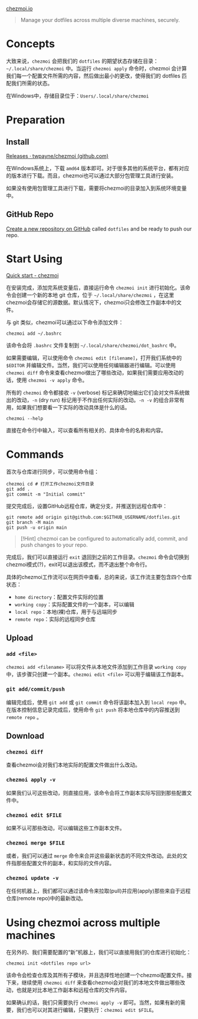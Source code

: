 [chezmoi.io](https://www.chezmoi.io/)

>Manage your dotfiles across multiple diverse machines, securely.

# Concepts

大致来说，`chezmoi` 会把我们的 `dotfiles` 的期望状态存储在目录：`~/.local/share/chezmoi` 中。当运行 `chezmoi apply` 命令时，chezmoi 会计算我们每一个配置文件所需的内容，然后做出最小的更改，使得我们的 dotfiles 匹配我们所需的状态。

在Windows中，存储目录位于：`Users/.local/share/chezmoi`

# Preparation
## Install

[Releases · twpayne/chezmoi (github.com)](https://github.com/twpayne/chezmoi/releases)

在Windows系统上，下载 `amd64` 版本即可。对于很多其他的系统平台，都有对应的版本进行下载。而且，chezmoi也可以通过大部分包管理工具进行安装。

如果没有使用包管理工具进行下载，需要将chezmoi的目录加入到系统环境变量中。

## GitHub Repo

[Create a new repository on GitHub](https://github.com/new) called `dotfiles` and be ready to push our repo.

# Start Using

[Quick start - chezmoi](https://www.chezmoi.io/quick-start/)

在安装完成，添加完系统变量后，直接运行命令 `chezmoi init` 进行初始化。该命令会创建一个新的本地 git 仓库，位于 `~/.local/share/chezmoi` ，在这里chezmoi会存储它的源数据。默认情况下，chezmoi只会修改工作副本中的文件。

与 git 类似，chezmoi可以通过以下命令添加文件：

```Shell
chezmoi add ~/.bashrc
```

该命令会将 `.bashrc` 文件复制到 `~/.local/share/chezmoi/dot_bashrc` 中。

如果需要编辑，可以使用命令 `chezmoi edit [filename]`，打开我们系统中的 `$EDITOR` 并编辑文件。当然，我们可以使用任何编辑器进行编辑。可以使用 `chezmoi diff` 命令来查看chezmoi做出了哪些改动，如果我们需要应用改动的话，使用 `chezmoi -v apply` 命令。

所有的 `chezmoi` 命令都接收 `-v` (verbose) 标记来确切地输出它们会对文件系统做出的改动，`-n` (dry run) 标记用于不作出任何实际的改动。`-n -v` 的组合非常有用，如果我们想要看一下实际的改动具体是什么的话。

```Shell
chezmoi --help
```

直接在命令行中输入，可以查看所有相关的、具体命令的名称和内容。

# Commands

首次与仓库进行同步，可以使用命令组：

```Shell
chezmoi cd # 打开工作chezmoi文件目录
git add .
git commit -m "Initial commit"
```

提交完成后，设置GitHub远程仓库，确定分支，并推送到远程仓库中：

```Shell
git remote add origin git@github.com:$GITHUB_USERNAME/dotfiles.git
git branch -M main
git push -u origin main
```

>[!Hint]
>chezmoi can be configured to automatically add, commit, and push changes to your repo.

完成后，我们可以直接运行 `exit` 退回到之前的工作目录。`chezmoi` 命令会切换到chezmoi模式(?)，exit可以退出该模式，而不退出整个命令行。

具体的chezmoi工作流可以在网页中查看，总的来说，该工作流主要包含四个仓库状态：

- `home directory`：配置文件实际的位置
- `working copy`：实际配置文件的一个副本，可以编辑
- `local repo`：本地(裸)仓库，用于与远端同步
- `remote repo`：实际的远程同步仓库

## Upload

### `add <file>`

`chezmoi add <filename>` 可以将文件从本地文件添加到工作目录 `working copy` 中，该步骤只创建一个副本。`chezmoi edit <file>` 可以用于编辑该工作副本。

### `git add/commit/push`

编辑完成后，使用 `git add` 或 `git commit` 命令将该副本加入到 `local repo` 中。在版本控制信息记录完成后，使用命令 `git push` 将本地仓库中的内容推送到 `remote repo` 。

## Download

### `chezmoi diff`

查看chezmoi会对我们本地实际的配置文件做出什么改动。

### `chezmoi apply -v`

如果我们认可这些改动，则直接应用，该命令会将工作副本实际写回到那些配置文件中。

### `chezmoi edit $FILE`

如果不认可那些改动，可以编辑这些工作副本文件。

### `chezmoi merge $FILE`

或者，我们可以通过 `merge` 命令来合并这些最新状态的不同文件改动。此处的文件指那些配置文件的副本，和实际的文件内容。

### `chezmoi update -v`

在任何机器上，我们都可以通过该命令来拉取(pull)并应用(apply)那些来自于远程仓库(remote repo)中的最新改动。

# Using chezmoi across multiple machines

在另外的、我们需要配置的“新”机器上，我们可以直接用我们的仓库进行初始化：

```Shell
chezmoi init <dotfiles repo url>
```

该命令会检查仓库及其所有子模块，并且选择性地创建一个chezmoi配置文件。接下来，继续使用 `chezmoi diff` 来查看chezmoi会对我们的本地文件做出哪些改动，也就是对比本地工作副本和远程仓库的文件内容。

如果确认的话，我们只需要执行 `chezmoi apply -v` 即可。当然，如果有新的需要，我们也可以对其进行编辑，只要执行：`chezmoi edit $FILE`。
